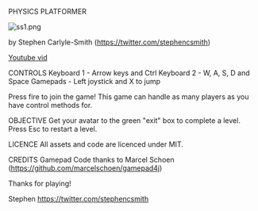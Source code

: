 PHYSICS PLATFORMER

![ss1.png](https://bytebucket.org/SteveSmith16384/physicsplatformer/raw/6aa4faa897fc18e7bc4e7492b59f44a05b606ad3/docs/screenshots/ss2_20170624.png?token=371a0c3653d879c827b4d4810e81b43b21fc653b)

by Stephen Carlyle-Smith (https://twitter.com/stephencsmith)

[Youtube vid](https://www.youtube.com/watch?v=7ehOl4TCUFI)


CONTROLS
Keyboard 1 - Arrow keys and Ctrl
Keyboard 2 - W, A, S, D and Space
Gamepads - Left joystick and X to jump

Press fire to join the game!  This game can handle as many players as you have control methods for.


OBJECTIVE
Get your avatar to the green "exit" box to complete a level.  Press Esc to restart a level.


LICENCE
All assets and code are licenced under MIT.


CREDITS
Gamepad Code thanks to Marcel Schoen (https://github.com/marcelschoen/gamepad4j)


Thanks for playing!

Stephen
https://twitter.com/stephencsmith

